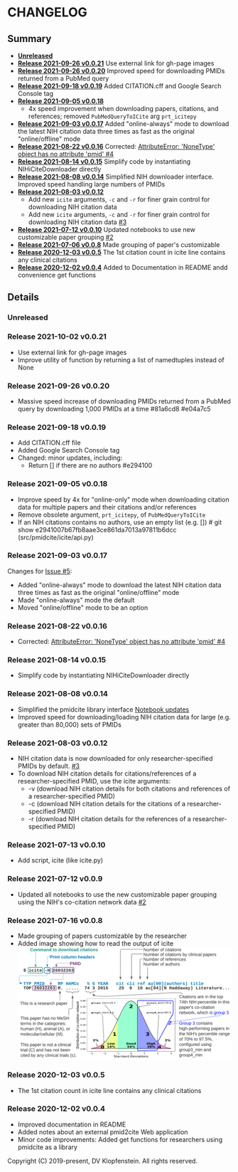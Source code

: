 # CHANGELOG

## Summary

* [**Unreleased**](#unreleased)
* [**Release 2021-09-26 v0.0.21**](#release-2021-10-02-v0021) Use external link for gh-page images
* [**Release 2021-09-26 v0.0.20**](#release-2021-09-26-v0020) Improved speed for downloading PMIDs returned from a PubMed query
* [**Release 2021-09-18 v0.0.19**](#release-2021-09-18-v0019) Added CITATION.cff and Google Search Console tag
* [**Release 2021-09-05 v0.0.18**](#release-2021-09-05-v0018)
  * 4x speed improvement when downloading papers, citations, and references; removed `PubMedQueryToICite` arg `prt_icitepy`
* [**Release 2021-09-03 v0.0.17**](#release-2021-09-03-v0017)
  Added "online-always" mode to download the latest NIH citation data three times as fast as the original "online/offline" mode
* [**Release 2021-08-22 v0.0.16**](#release-2021-08-22-v0016)
  Corrected: [AttributeError: 'NoneType' object has no attribute 'pmid' #4](https://github.com/dvklopfenstein/pmidcite/issues/4)
* [**Release 2021-08-14 v0.0.15**](#release-2021-08-14-v0015) Simplify code by instantiating NIHiCiteDownloader directly
* [**Release 2021-08-08 v0.0.14**](#release-2021-08-08-v0014) Simplified NIH downloader interface. Improved speed handling large numbers of PMIDs
* [**Release 2021-08-03 v0.0.12**](#release-2021-08-03-v0012)
	* Add new `icite` arguments, `-c` and `-r` for finer grain control for downloading NIH citation data
	* Add new `icite` arguments, `-c` and `-r` for finer grain control for downloading NIH citation data
  [#3](https://github.com/dvklopfenstein/pmidcite/issues/3)
* [**Release 2021-07-12 v0.0.10**](#release-2021-07-12-v009) Updated notebooks to use new customizable paper grouping [#2](https://github.com/dvklopfenstein/pmidcite/issues/2)
* [**Release 2021-07-06 v0.0.8**](#release-2021-07-06-v008) Made grouping of paper's customizable
* [**Release 2020-12-03 v0.0.5**](#release-2020-12-03-v005) The 1st citation count in icite line contains any clinical citations
* [**Release 2020-12-02 v0.0.4**](#release-2020-12-02-v004) Added to Documentation in README andd convenience get functions

## Details

### Unreleased

### Release 2021-10-02 v0.0.21
* Use external link for gh-page images
* Improve utility of function by returning a list of namedtuples instead of None

### Release 2021-09-26 v0.0.20
* Massive speed increase of downloading PMIDs returned from a PubMed query by downloading 1,000 PMIDs at a time  #81a6cd8 #e04a7c5

### Release 2021-09-18 v0.0.19
* Add CITATION.cff file
* Added Google Search Console tag 
* Changed: minor updates, including:
  * Return [] if there are no authors #e294100

### Release 2021-09-05 v0.0.18
* Improve speed by 4x for "online-only" mode when downloading citation data for multiple papers and their citations and/or references
* Remove obsolete argument, `prt_icitepy`, of `PubMedQueryToICite`
* If an NIH citations contains no authors, use an empty list (e.g. [])  # git show e2941007b67fb8aae3ce861da7013a97811b6dcc (src/pmidcite/icite/api.py)

### Release 2021-09-03 v0.0.17
Changes for [Issue #5](https://github.com/dvklopfenstein/pmidcite/issues/5):
* Added "online-always" mode to download the latest NIH citation data three times as fast as the original "online/offline" mode
* Made "online-always" mode the default
* Moved "online/offline" mode to be an option

### Release 2021-08-22 v0.0.16
* Corrected: [AttributeError: 'NoneType' object has no attribute 'pmid' #4](https://github.com/dvklopfenstein/pmidcite/issues/4)

### Release 2021-08-14 v0.0.15
* Simplify code by instantiating NIHiCiteDownloader directly

### Release 2021-08-08 v0.0.14
* Simplified the pmidcite library interface [Notebook updates](https://github.com/dvklopfenstein/pmidcite/issues/2#issuecomment-894760798)
* Improved speed for downloading/loading NIH citation data for large (e.g. greater than 80,000) sets of PMIDs

### Release 2021-08-03 v0.0.12
* NIH citation data is now downloaded for only researcher-specified PMIDs by default. [#3](https://github.com/dvklopfenstein/pmidcite/issues/3)
* To download NIH citation details for citations/references of a researcher-specified PMID, use the icite arguments:
  * -v (download NIH citation details for both citations and references of a researcher-specified PMID)
  * -c (download NIH citation details for the citations of a researcher-specified PMID)
  * -r (download NIH citation details for the references of a researcher-specified PMID)

### Release 2021-07-13 v0.0.10
* Add script, icite (like icite.py)

### Release 2021-07-12 v0.0.9
* Updated all notebooks to use the new customizable paper grouping using the NIH's co-citation network data [#2](https://github.com/dvklopfenstein/pmidcite/issues/2)

### Release 2021-07-16 v0.0.8
* Made grouping of papers customizable by the researcher
* Added image showing how to read the output of icite
![Starting usage](doc/images/pmidcite0.png)

### Release 2020-12-03 v0.0.5
* The 1st citation count in icite line contains any clinical citations

### Release 2020-12-02 v0.0.4
* Improved documentation in README
* Added notes about an external pmid2cite Web application
* Minor code improvements: Added get functions for researchers using pmidcite as a library


Copyright (C) 2019-present, DV Klopfenstein. All rights reserved.
